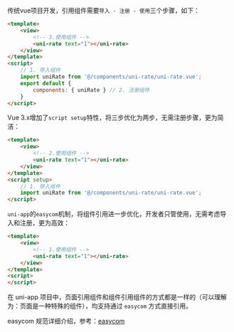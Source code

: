传统vue项目开发，引用组件需要`导入 - 注册 - 使用`三个步骤，如下：

```html
<template>
	<view>
		<!-- 3.使用组件 -->
		<uni-rate text="1"></uni-rate>
	</view>
</template>
<script>
	// 1. 导入组件
	import uniRate from '@/components/uni-rate/uni-rate.vue';
	export default {
		components: { uniRate } // 2. 注册组件
	}
</script>
```

Vue 3.x增加了`script setup`特性，将三步优化为两步，无需注册步骤，更为简洁：

```html
<template>
	<view>
		<!-- 2.使用组件 -->
		<uni-rate text="1"></uni-rate>
	</view>
</template>
<script setup>
	// 1. 导入组件
	import uniRate from '@/components/uni-rate/uni-rate.vue';
</script>
```

`uni-app`的`easycom`机制，将组件引用进一步优化，开发者只管使用，无需考虑导入和注册，更为高效：


```html
<template>
	<view>
		<!-- 1.使用组件 -->
		<uni-rate text="1"></uni-rate>
	</view>
</template>
<script>
</script>
```

在 uni-app 项目中，页面引用组件和组件引用组件的方式都是一样的（可以理解为：页面是一种特殊的组件），均支持通过 `easycom` 方式直接引用。

easycom 规范详细介绍，参考：[easycom](/collocation/pages.md#easycom)